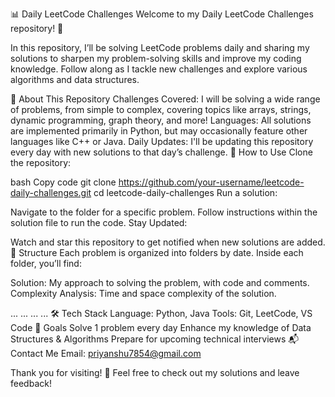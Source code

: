 📊 Daily LeetCode Challenges
Welcome to my Daily LeetCode Challenges repository! 🚀

In this repository, I’ll be solving LeetCode problems daily and sharing my solutions to sharpen my problem-solving skills and improve my coding knowledge. Follow along as I tackle new challenges and explore various algorithms and data structures.

🌟 About This Repository
Challenges Covered: I will be solving a wide range of problems, from simple to complex, covering topics like arrays, strings, dynamic programming, graph theory, and more!
Languages: All solutions are implemented primarily in Python, but may occasionally feature other languages like C++ or Java.
Daily Updates: I'll be updating this repository every day with new solutions to that day’s challenge.
📝 How to Use
Clone the repository:

bash
Copy code
git clone https://github.com/your-username/leetcode-daily-challenges.git
cd leetcode-daily-challenges
Run a solution:

Navigate to the folder for a specific problem.
Follow instructions within the solution file to run the code.
Stay Updated:

Watch and star this repository to get notified when new solutions are added.
🔖 Structure
Each problem is organized into folders by date. Inside each folder, you’ll find:


Solution: My approach to solving the problem, with code and comments.
Complexity Analysis: Time and space complexity of the solution.

...	...	...	...
🛠️ Tech Stack
Language: Python, Java
Tools: Git, LeetCode, VS Code
🎯 Goals
Solve 1 problem every day
Enhance my knowledge of Data Structures & Algorithms
Prepare for upcoming technical interviews
📬 Contact Me
Email: priyanshu7854@gmail.com

Thank you for visiting! 🙌 Feel free to check out my solutions and leave feedback!
